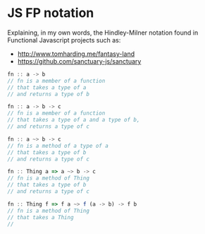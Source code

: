 # JS FP notation
Explaining, in my own words, the Hindley-Milner notation found in Functional Javascript projects such as:

 - http://www.tomharding.me/fantasy-land
 - https://github.com/sanctuary-js/sanctuary
```javascript
fn :: a -> b
// fn is a member of a function 
// that takes a type of a 
// and returns a type of b

fn :: a -> b -> c
// fn is a member of a function 
// that takes a type of a and a type of b, 
// and returns a type of c

fn :: a ~> b -> c
// fn is a method of a type of a 
// that takes a type of b 
// and returns a type of c

fn :: Thing a => a ~> b -> c
// fn is a method of Thing 
// that takes a type of b 
// and returns a type of c

fn :: Thing f => f a ~> f (a -> b) -> f b
// fn is a method of Thing
// that takes a Thing
// 
```

<!--stackedit_data:
eyJoaXN0b3J5IjpbMzQxNzQ2ODc0LDgzNDk4MjE2MywtMTgzMz
AzMjI4N119
-->